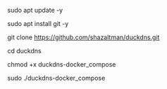 sudo apt update -y

sudo apt install git -y

git clone https://github.com/shazaltman/duckdns.git

cd duckdns

chmod +x duckdns-docker_compose

sudo ./duckdns-docker_compose
